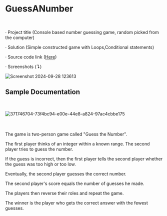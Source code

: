 # GuessANumber
<br />

· Project title (Console based number guessing game, random picked from the computer)

· Solution (Simple constructed game with Loops,Conditional statements)

· Source code link ([Here](https://github.com/TmCsharp/GuessANumber/blob/master/GuessANumber.cs))

· Screenshots (↴)

![Screenshot 2024-09-28 123613](https://github.com/user-attachments/assets/44a648ea-0d26-4dff-85f5-963316336aa5)

## Sample Documentation
<br />

![371746704-73f4bc94-e00e-44e8-a824-97ac4cbbe175](https://github.com/user-attachments/assets/8828b4f4-5659-474e-9f91-1f0ddf5f17ae)

<br />
<br />
The game is two-person game called "Guess the Number". 

The first player thinks of an integer within a known range. The second player tries to guess the number. 

If the guess is incorrect, then the first player tells the second player whether the guess was too high or too low. 

Eventually, the second player guesses the correct number. 

The second player's score equals the number of guesses he made. 

The players then reverse their roles and repeat the game. 

The winner is the player who gets the correct answer with the fewest guesses.
